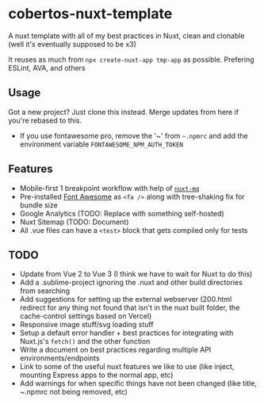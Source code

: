# cobertos-nuxt-template

A nuxt template with all of my best practices in Nuxt, clean and clonable (well it's eventually supposed to be x3)

It reuses as much from `npx create-nuxt-app tmp-app` as possible. Prefering ESLint, AVA, and others

## Usage

Got a new project? Just clone this instead. Merge updates from here if you're rebased to this.

* If you use fontawesome pro, remove the '\~' from `~.npmrc` and add the environment variable `FONTAWESOME_NPM_AUTH_TOKEN`


## Features
* Mobile-first 1 breakpoint workflow with help of [`nuxt-mq`](https://github.com/vanhoofmaarten/nuxt-mq/)
* Pre-installed [Font Awesome](https://github.com/FortAwesome/vue-fontawesome) as `<fa />` along with tree-shaking fix for bundle size
* Google Analytics (TODO: Replace with something self-hosted)
* Nuxt Sitemap (TODO: Document)
* All .vue files can have a `<test>` block that gets compiled only for tests

## TODO
* Update from Vue 2 to Vue 3 (I think we have to wait for Nuxt to do this)
* Add a .sublime-project ignoring the .nuxt and other build directories from searching
* Add suggestions for setting up the external webserver (200.html redirect for any thing not found that isn't in the nuxt built folder, the cache-control settings based on Vercel)
* Responsive image stuff/svg loading stuff
* Setup a default error handler + best practices for integrating with Nuxt.js's `fetch()` and the other function
* Write a document on best practices regarding multiple API environments/endpoints
* Link to some of the useful nuxt features we like to use (like inject, mounting Express apps to the normal app, etc)
* Add warnings for when specific things have not been changed (like title, ~.npmrc not being removed, etc)